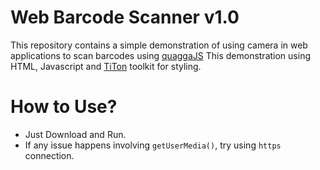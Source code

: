 # Web Barcode Scanner v1.0
This repository contains a simple demonstration of using camera in web applications to scan barcodes using [quaggaJS](https://github.com/serratus/quaggaJS)
This demonstration using HTML, Javascript and [TiTon](http://titon.io/en/toolkit/2.1.6) toolkit for styling.

# How to Use?
-	Just Download and Run.
-	If any issue happens involving `getUserMedia()`, try using `https` connection.